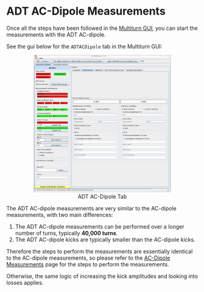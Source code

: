 # ADT AC-Dipole Measurements
Once all the steps have been followed in the [Multiturn GUI](gui.md), you can start the measurements with the ADT AC-dipole.

See the gui below for the `ADTACDipole` tab in the Multiturn GUI:
<figure>
    <center>
    <img src="../../assets/images/multiturn_gui/ADTACDipole.png" width="85%" alt="ADT AC-Dipole Tab" />
    <figcaption>ADT AC-Dipole Tab</figcaption>
    </center>
</figure>

The ADT AC-dipole measurements are very similar to the AC-dipole measurements, with two main differences:
1. The ADT AC-dipole measurements can be performed over a longer number of turns, typically **40,000 turns**.
2. The ADT AC-dipole kicks are typically smaller than the AC-dipole kicks.

Therefore the steps to perform the measurements are essentially identical to the AC-dipole measurements, so please refer to the [AC-Dipole Measurements](acdipole.md) page for the steps to perform the measurements.

Otherwise, the same logic of increasing the kick amplitudes and looking into losses applies. 